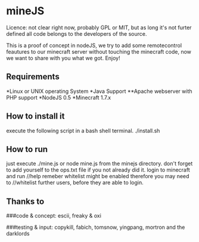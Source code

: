 mineJS
========
Licence: not clear right now, probably GPL or MIT, but as long it's not furter defined all code belongs to the developers of the source.

This is a proof of concept in nodeJS, we try to add some remotecontrol feautures to our minecraft server without touching the minecraft code, now we want to share with you what we got. Enjoy!

Requirements
------------
*Linux or UNIX operating System
*Java Support
**Apache webserver with PHP support
*NodeJS 0.5
*Minecraft 1.7.x

How to install it
-----------------
execute the following script in a bash shell terminal.
./install.sh 

How to run 
----------
just execute ./mine.js  or node mine.js from the minejs directory.
don't forget to add yourself to the ops.txt file if you not already did it.
login to minecraft and run //help
remeber whitelist might be enabled therefore you may need to //whitelist <username> 
further users, before they are able to login.

Thanks to
---------
###code & concept: 
escii, freaky & oxi 

###testing & input: 
copykill, fabich, tomsnow, yingpang, mortron and the darklords 
